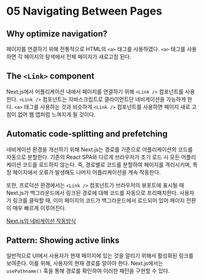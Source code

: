 # 05 Navigating Between Pages

## Why optimize navigation?
페이지를 연결하기 위해 전통적으로 HTML의 `<a>` 태그를 사용하였다. `<a>` 태그를 사용하면 각 페이지의 탐색에서 전체 페이지가 새로고침 된다.

## The `<Link>` component
Next.js에서 어플리케이션 내에서 페이지를 연결하기 위해 `<Link />` 컴포넌트를 사용한다. `<Link />` 컴포넌트는 자바스크립트로 클라이언트단 네비게이션을 가능하게 한다. `<a>` 태그를 사용하는 것과 비슷하게 `<Link />` 컴포넌트를 사용하면 페이지 새로 고침이 없어 웹 앱처럼 느껴지게 될 것이다.

## Automatic code-splitting and prefetching
네비게이션 환경을 개선하기 위해 Next.js는 경로를 기준으로 어플리케이션의 코드를 자동으로 분할한다. 기존의 React SPA와 다르게 브라우저가 초기 로드 시 모든 어플리케이션 코드를 로드하지 않는다. 즉, 경로별로 코드를 분할하여 페이지를 격리시키며, 특정 페이지에서 오류가 발생해도 나머지 어플리케이션을 계속 작동한다.

또한, 프로덕션 환경에서는 `<Link />` 컴포넌트가 브라우저의 뷰포트에 표시될 때 Next.js가 백그라운드에서 링크된 경로에 대해 코드를 자동으로 프리패치한다. 사용자가 링크를 클릭할 때, 이미 페이지의 코드가 백그라운드에서 로드되어 있어 페이지 전환이 매우 빠르게 이루어진다.

[Next.js의 네비게이션 작동방식](https://nextjs.org/docs/app/building-your-application/routing/linking-and-navigating#how-routing-and-navigation-works)

## Pattern: Showing active links
일반적으로 UI에서 사용자가 현재 페이지에 있는 것을 알리기 위해서 활성화된 링크를 보여준다. 이를 위해, 사용자의 현재 경로를 알아야 한다. Next.js에서는 `usePathname()` 훅을 통해 경로를 확인하여 이러한 패턴을 구현할 수 있다. 
